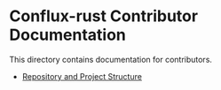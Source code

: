 # Conflux-rust Contributor Documentation

This directory contains documentation for contributors.

- [Repository and Project Structure](./repo)
